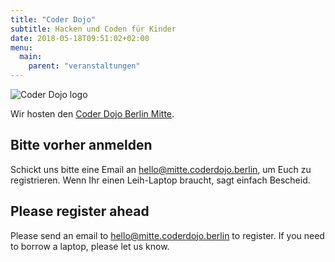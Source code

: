 ```yaml
---
title: "Coder Dojo"
subtitle: Hacken und Coden für Kinder 
date: 2018-05-18T09:51:02+02:00
menu:
  main:
    parent: "veranstaltungen"
---
```

![Coder Dojo logo](/img/coderdojo.png)

Wir hosten den [Coder Dojo Berlin Mitte](https://zen.coderdojo.com/dojo/de/berlin/berlin-mitte).

## Bitte vorher anmelden
Schickt uns bitte eine Email an <hello@mitte.coderdojo.berlin>, um Euch zu registrieren.
Wenn Ihr einen Leih-Laptop braucht, sagt einfach Bescheid.

## Please register ahead

Please send an email to <hello@mitte.coderdojo.berlin> to register.
If you need to borrow a laptop, please let us know.

